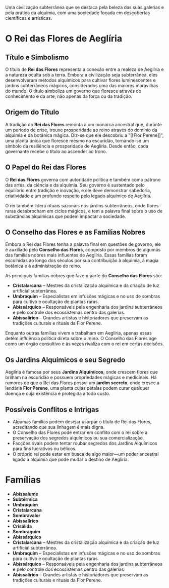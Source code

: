 Uma civilização subterrânea que se destaca pela beleza das suas galerias e pela prática da alquimia, com uma sociedade focada em descobertas científicas e artísticas.

# O Rei das Flores de Aeglíria

## Título e Simbolismo

O título de **Rei das Flores** representa a conexão entre a realeza de Aeglíria e a natureza oculta sob a terra. Embora a civilização seja subterrânea, eles desenvolveram métodos alquímicos para cultivar flores luminescentes e jardins subterrâneos mágicos, considerados uma das maiores maravilhas do mundo. O título simboliza um governo que floresce através do conhecimento e da arte, não apenas da força ou da tradição.
## Origem do Título

A tradição do **Rei das Flores** remonta a um monarca ancestral que, durante um período de crise, trouxe prosperidade ao reino através do domínio da alquimia e da botânica mágica. Diz-se que ele descobriu a "[[Flor Perene]]", uma planta única que floresce mesmo na escuridão, tornando-se um símbolo da resiliência e prosperidade de Aeglíria. Desde então, cada governante recebe o título ao ascender ao trono.
## O Papel do Rei das Flores

O **Rei das Flores** governa com autoridade política e também como patrono das artes, da ciência e da alquimia. Seu governo é sustentado pelo equilíbrio entre tradição e inovação, e ele deve demonstrar sabedoria, criatividade e um profundo respeito pelo legado alquímico de Aeglíria.

O rei também lidera rituais sazonais nos jardins subterrâneos, onde flores raras desabrocham em ciclos mágicos, e tem a palavra final sobre o uso de substâncias alquímicas que podem impactar a sociedade.
## O Conselho das Flores e as Famílias Nobres

Embora o Rei das Flores tenha a palavra final em questões de governo, ele é auxiliado pelo **Conselho das Flores**, composto por membros de algumas das famílias nobres mais influentes de Aeglíria. Essas famílias foram escolhidas ao longo dos séculos por sua contribuição à alquimia, à magia botânica e à administração do reino.

As principais famílias nobres que fazem parte do **Conselho das Flores** são:

- **Cristalarcana** – Mestres da cristalização alquímica e da criação de luz artificial subterrânea.
- **Umbraquim** – Especialistas em infusões mágicas e no uso de sombras para cultivo e ocultação de plantas raras.
- **Abissárquico** – Responsáveis pela engenharia dos jardins subterrâneos e pelo controle dos ecossistemas dentro das galerias.
- **Abissalírico** – Grandes artistas e historiadores que preservam as tradições culturais e rituais da Flor Perene.

Enquanto outras famílias vivem e trabalham em Aeglíria, apenas essas detêm influência política direta sobre o reino. O Conselho das Flores age como um órgão consultivo e às vezes rivaliza com o rei em certas decisões.
## Os Jardins Alquímicos e seu Segredo

Aeglíria é famosa por seus **Jardins Alquímicos**, onde crescem flores que brilham na escuridão e possuem propriedades mágicas e medicinais. Há rumores de que o Rei das Flores possui um **jardim secreto**, onde cresce a lendária **Flor Perene**, uma planta cujas pétalas podem curar qualquer doença e cuja existência é protegida a todo custo.
## Possíveis Conflitos e Intrigas

- Algumas famílias podem desejar usurpar o título de Rei das Flores, acreditando que sua linhagem é mais digna.
- O Conselho das Flores pode entrar em conflito com o rei sobre a preservação dos segredos alquímicos ou sua comercialização.
- Facções rivais podem tentar roubar segredos dos Jardins Alquímicos para fins lucrativos ou bélicos.
- O próprio rei pode estar em busca de algo maior—um poder ancestral ligado à alquimia que pode mudar o destino de Aeglíria.

# Famílias
- **Abissalume**
- **Subtérmica**
- **Umbraquim**
- **Cristalarcana**
- **Sombravalor**
- **Abissalírico**
- **Crisálida**
- **Sombraquim**
- **Abissárquico**
- **Cristalarcana** – Mestres da cristalização alquímica e da criação de luz artificial subterrânea.
- **Umbraquim** – Especialistas em infusões mágicas e no uso de sombras para cultivo e ocultação de plantas raras.
- **Abissárquico** – Responsáveis pela engenharia dos jardins subterrâneos e pelo controle dos ecossistemas dentro das galerias.
- **Abissalírico** – Grandes artistas e historiadores que preservam as tradições culturais e rituais da Flor Perene.